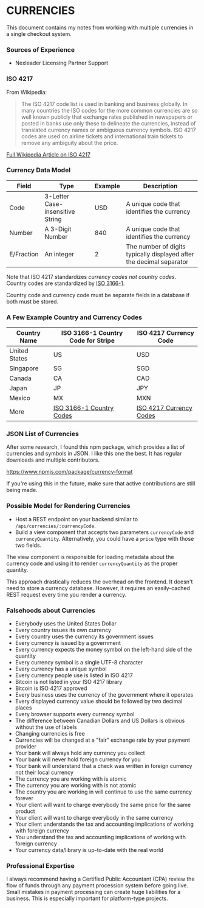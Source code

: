 CURRENCIES
==========

This document contains my notes from working with multiple currencies in a single checkout system.

### Sources of Experience

- Nexleader Licensing Partner Support

### ISO 4217

From Wikipedia:

>The ISO 4217 code list is used in banking and business globally. In many countries the ISO codes for the more common currencies are so well known publicly that exchange rates published in newspapers or posted in banks use only these to delineate the currencies, instead of translated currency names or ambiguous currency symbols. ISO 4217 codes are used on airline tickets and international train tickets to remove any ambiguity about the price.

[Full Wikipedia Article on ISO 4217](https://en.wikipedia.org/wiki/ISO_4217)

### Currency Data Model

|Field     |Type                            |Example|Description                                                         |
|----------|--------------------------------|-------|--------------------------------------------------------------------|
|Code      |3-Letter Case-insensitive String|USD    |A unique code that identifies the currency                          |
|Number    |A 3-Digit Number                |840    |A unique code that identifies the currency                          |
|E/Fraction|An integer                      |2      |The number of digits typically displayed after the decimal separator|

Note that ISO 4217 standardizes _currency codes_ *not* _country codes_. Country codes are standardized by [ISO 3166-1](https://en.wikipedia.org/wiki/ISO_3166-1).

Country code and currency code must be separate fields in a database if both must be stored.

### A Few  Example Country and Currency Codes

| Country Name  | ISO 3166-1 Country Code for Stripe | ISO 4217 Currency Code |
|---------------|------------------------------------|------------------------|
| United States | US                                 | USD                    |
| Singapore     | SG                                 | SGD                    |
| Canada        | CA                                 | CAD                    |
| Japan         | JP                                 | JPY                    |
| Mexico        | MX                                 | MXN                    |
| More          | [ISO 3166-1 Country Codes](https://en.wikipedia.org/wiki/ISO_3166-1#Current_codes)| [ISO 4217 Currency Codes](https://en.wikipedia.org/wiki/ISO_4217#Active_codes)|


### JSON List of Currencies

After some research, I found this npm package, which provides a list of currencies and symbols in JSON. I like this one the best. It has regular downloads and multiple contributors.

https://www.npmjs.com/package/currency-format

If you're using this in the future, make sure that active contributions are still being made.

### Possible Model for Rendering Currencies

- Host a REST endpoint on your backend similar to `/api/currencies/:currencyCode`.
- Build a view component that accepts two parameters `currencyCode` and `currencyQuantity`. Alternatively, you could have a `price` type with those two fields.

The view component is responsible for loading metadata about the currency code and using it to render `currencyQuantity` as the proper quantity.

This approach drastically reduces the overhead on the frontend. It doesn't need to store a currency database. However, it requires an easily-cached REST request every time you render a currency.


### Falsehoods about Currencies

- Everybody uses the United States Dollar
- Every country issues its own currency
- Every country uses the currency its government issues
- Every currency is issued by a government
- Every currency expects the money symbol on the left-hand side of the quantity
- Every currency symbol is a single UTF-8 character
- Every currency has a unique symbol
- Every currency people use is listed in ISO 4217
- Bitcoin is not listed in your ISO 4217 library
- Bitcoin is ISO 4217 approved
- Every business uses the currency of the government where it operates
- Every displayed currency value should be followed by two decimal places
- Every browser supports every currency symbol
- The difference between Canadian Dollars and US Dollars is obvious without the use of labels
- Changing currencies is free
- Currencies will be changed at a "fair" exchange rate by your payment provider
- Your bank will always hold any currency you collect
- Your bank will never hold foreign currency for you
- Your bank will understand that a check was written in foreign currency not their local currency
- The currency you are working with is atomic
- The currency you are working with is not atomic
- The country you are working in will continue to use the same currency forever
- Your client will want to charge everybody the same price for the same product
- Your client will want to charge everybody in the same currency
- Your client understands the tax and accounting implications of working with foreign currency
- You understand the tax and accounting implications of working with foreign currency
- Your currency data/library is up-to-date with the real world

### Professional Expertise

I always recommend having a Certified Public Accountant (CPA) review the flow of funds through any payment procession system before going live. Small mistakes in payment processing can create huge liabilities for a business. This is especially important for platform-type projects.